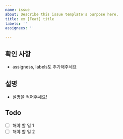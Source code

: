 ```yaml
---
name: issue
about: Describe this issue template's purpose here.
title: ex [Feat] title
labels: ''
assignees: ''

---
```


## 확인 사항
- assigness, labels도 추가해주세요

## 설명
- 설명을 적어주세요!

## Todo
- [ ] 해야 할 일 1
- [ ] 해야 할 일 2
